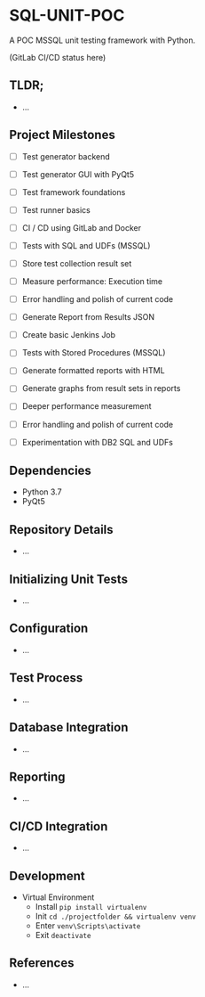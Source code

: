 # SQL-UNIT-POC

A POC MSSQL unit testing framework with Python.

(GitLab CI/CD status here)


## TLDR;
* ...


## Project Milestones
- [ ] Test generator backend
- [ ] Test generator GUI with PyQt5
- [ ] Test framework foundations
- [ ] Test runner basics
- [ ] CI / CD using GitLab and Docker
- [ ] Tests with SQL and UDFs (MSSQL)
- [ ] Store test collection result set
- [ ] Measure performance: Execution time
- [ ] Error handling and polish of current code
- [ ] Generate Report from Results JSON
- [ ] Create basic Jenkins Job
- [ ] Tests with Stored Procedures (MSSQL)
- [ ] Generate formatted reports with HTML
- [ ] Generate graphs from result sets in reports
- [ ] Deeper performance measurement
- [ ] Error handling and polish of current code
- [ ] Experimentation with DB2 SQL and UDFs


## Dependencies
* Python 3.7
* PyQt5


## Repository Details
* ...


## Initializing Unit Tests
* ...


## Configuration
* ...


## Test Process
* ...


## Database Integration
* ...


## Reporting
* ...


## CI/CD Integration
* ...


## Development
* Virtual Environment
  * Install ```pip install virtualenv```
  * Init ```cd ./projectfolder && virtualenv venv```
  * Enter ```venv\Scripts\activate```
  * Exit ```deactivate```


## References
* ...